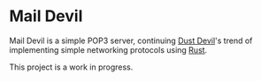 # Mail Devil

Mail Devil is a simple POP3 server, continuing [Dust Devil](https://github.com/ThomasMiz/dust-devil)'s trend of implementing simple networking protocols using [Rust](https://www.rust-lang.org/).

This project is a work in progress.
